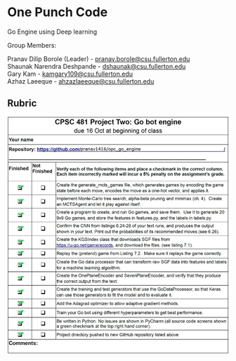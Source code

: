 # One Punch Code
Go Engine using Deep learning

Group Members:

Pranav Dilip Borole (Leader) - pranav.borole@csu.fullerton.edu  
Shaunak Narendra Deshpande - dshaunak@csu.fullerton.edu  
Gary Kam - kamgary109@csu.fullerton.edu  
Azhaz Laeeque - ahzazlaeeque@csu.fullerton.edu   


## Rubric
![rubric](rubric.jpg)